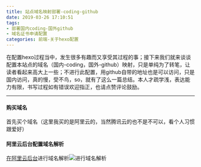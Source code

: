 ```yaml
---
title: 站点域名映射部署-coding-github
date: 2019-03-26 17:10:51
tags:
- 部署国内coding-国外github
- 域名证书申请配置
categories: 前端-关于hexo配置
---
```

  在配置hexo过程当中，发生很多有趣而又享受其过程的事；接下来我们就来谈谈配置本站点的域名（国内-coding，国外-github）映射，只是单纯为了转笔，让读者看起来高大上一些；不进行此配置，用github自带的地址也是可以访问，只是国内访问，真的慢，受不鸟，so，就有了这么一篇总结。本人才疏学浅，表达能力有限，书写过程如有错误欢迎指正，也请点赞评论鼓励。

  ---

  #### 购买域名
  首先买个域名（这里我买的是阿里云的，当然腾讯云的也不是不可以，看个人习惯跟爱好）

  #### 阿里云后台配置域名解析
  [在阿里云后台](https://dns.console.aliyun.com/?spm=5176.100251.111252.1.38cf4f15xp1NGy#/dns/domainList)进行域名解析![进行域名解析](https://hexo-img-url.oss-cn-beijing.aliyuncs.com/1.png?Expires=1585217078&OSSAccessKeyId=TMP.3KgQxBZycDqSMmucFEdc8mPyzXAsMZ3NDg5icSXELYw9ZkYXGFfBtfuPNoUv6iuXen8onVdcDL3ZLT92rCtVASFQN3y7QQ&Signature=5YFG4iiAfMkJ8orsTO1daO%2FG0Fw%3D)
